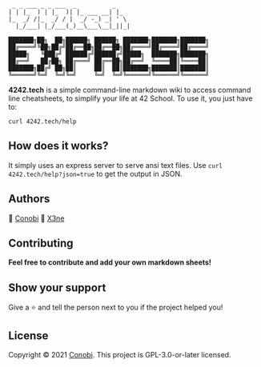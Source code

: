 ```
 _ _ ___ _ _ ___  _          _
| | |_  ) | |_  )| |_ ___ __| |_
|_  _/ /|_  _/ / |  _/ -_) _| ' \
  |_/___| |_/___(_)__\___\__|_||_|
```
```
███████╗██╗  ██╗██████╗ ██████╗ ███████╗███████╗███████╗
██╔════╝╚██╗██╔╝██╔══██╗██╔══██╗██╔════╝██╔════╝██╔════╝
█████╗   ╚███╔╝ ██████╔╝██████╔╝█████╗  ███████╗███████╗
██╔══╝   ██╔██╗ ██╔═══╝ ██╔══██╗██╔══╝  ╚════██║╚════██║
███████╗██╔╝ ██╗██║     ██║  ██║███████╗███████║███████║
╚══════╝╚═╝  ╚═╝╚═╝     ╚═╝  ╚═╝╚══════╝╚══════╝╚══════╝
```

**4242.tech** is a simple command-line markdown wiki to access command line cheatsheets, to simplify your life at 42 School.
To use it, you just have to:
```
curl 4242.tech/help
```
## How does it works?
It simply uses an express server to serve ansi text files.
Use `curl 4242.tech/help?json=true` to get the output in JSON.

## Authors
👤 [Conobi](https://kiyo.ooo/)
👤 [X3ne](https://narcisserael.xyz)

## Contributing
**Feel free to contribute and add your own markdown sheets!**

## Show your support
Give a ⭐️ and tell the person next to you if the project helped you!

## License
Copyright © 2021 [Conobi](https://kiyo.ooo/).
This project is GPL-3.0-or-later licensed.
